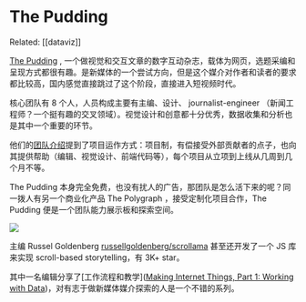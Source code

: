 The Pudding
===

Related: [[dataviz]]

[The Pudding](https://pudding.cool/) ,  一个做视觉和交互文章的数字互动杂志，载体为网页，选题采编和呈现方式都很有趣。是新媒体的一个尝试方向，但是这个媒介对作者和读者的要求都比较高，国内感觉直接跳过了这个阶段，直接进入短视频时代。

核心团队有 8 个人，人员构成主要有主编、设计、 journalist-engineer （新闻工程师？一个挺有趣的交叉领域）。视觉设计和创意都十分优秀，数据收集和分析也是其中一个重要的环节。

他们的[团队介绍](https://pudding.cool/about/)提到了项目运作方式：项目制，有偿接受外部贡献者的点子，也向其提供帮助（编辑、视觉设计、前端代码等），每个项目从立项到上线从几周到几个月不等。

The Pudding 本身完全免费，也没有扰人的广告，那团队是怎么活下来的呢？同一拨人有另一个商业化产品 The Polygraph ，接受定制化项目合作，The Pudding 便是一个团队能力展示板和探索空间。

![](https://i.loli.net/2020/10/09/a2IWNCfRqUTED57.png)

主编 Russel Goldenberg [russellgoldenberg/scrollama](https://github.com/russellgoldenberg/scrollama) 甚至还开发了一个 JS 库来实现 scroll-based storytelling，有 3K+ star。

其中一名编辑分享了[工作流程和教学]([Making Internet Things, Part 1: Working with Data](https://pudding.cool/process/how-to-make-dope-shit-part-1/))，对有志于做新媒体媒介探索的人是一个不错的系列。
